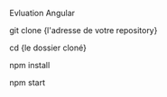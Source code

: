 Evluation Angular



git clone {l'adresse de votre repository}

cd {le dossier cloné}

npm install

npm start
